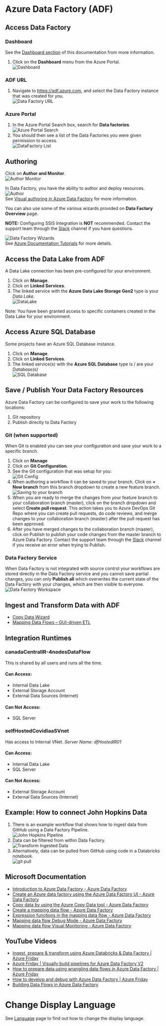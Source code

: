 # Azure Data Factory (ADF)

## Access Data Factory
### Dashboard

See the [Dashboard section](Dashboards.md) of this documentation from more information. 

1. Click on the **Dashboard** menu from the Azure Portal.  
![Dashboard](images/DataFactoryDashboard.png)  

### ADF URL

1. Navigate to https://adf.azure.com, and select the Data Factory instance that was created for you.  
![Data Factory URL](images/DataFactorySelect.png) 

### Azure Portal
1. In the Azure Portal Search box, search for **Data factories**.  
![Azure Portal Search](images/DataFactoryPortalSearch.png)  
2. You should then see a list of the Data Factories you were given permission to access.  
![DataFactory List](images/DataFactoryPortalList.png)    

## Authoring
Click on **Author and Monitor**.  
![Author Monitor](images/DataFactoryAuthorMonitor.png)  

In Data Factory, you have the ability to author and deploy resources.     
![Author](images/DataFactoryAuthor.png)  
See [Visual authoring in Azure Data Factory](https://docs.microsoft.com/en-us/azure/data-factory/author-visually) for more information.  

You can also use some of the various wizards provided on **Data Factory Overview** page.

**NOTE:** Configuring SSIS Integration is **NOT** recommended. Contact the support team through the [Slack](https://cae-eac.slack.com) channel if you have questions.

![Data Factory Wizards](images/DataFactoryWizards.png)  
See [Azure Documentation Tutorials](https://docs.microsoft.com/en-us/azure/data-factory/introduction) for more details.  

## Access the Data Lake from ADF
A Data Lake connection has been pre-configured for your environment.   
1. Click on **Manage**.  
2. Click on **Linked Services**.  
3. The linked service with the **Azure Data Lake Storage Gen2** type is your _Data Lake_.  
![DataLake](images/DataFactoryDataLake.png)  

Note: You have been granted access to specific containers created in the Data Lake for your environment.

## Access Azure SQL Database
Some projects have an Azure SQL Database instance.  
1. Click on **Manage**.  
2. Click on **Linked Services**.  
3. The linked service(s) with the **Azure SQL Database** type is / are your _Database(s)_  
![SQL Database](images/DataFactorySQLDatabase2.png)

## Save / Publish Your Data Factory Resources
Azure Data Factory can be configured to save your work to the following locations:  
1. Git repository 
2. Publish directly to Data Factory

### Git (when supported)
When Git is enabled you can see your configuration and save your work to a specific branch.  
1. Click on **Manage**  
2. Click on **Git Configuration**.  
3. See the Git configuration that was setup for you:   
![Git Config](images/DataFactoryAzureGit.png)  
4. When authoring a workflow it can be saved to your branch. Click on **+ New branch** from this branch dropdown to create a new feature branch.   
![Saving to your branch](images/DataFactorySaveBranch.png)  
5. When you are ready to merge the changes from your feature branch to your collaboration branch (master), click on the branch dropdown and select **Create pull request**. This action takes you to Azure DevOps Git Repo where you can create pull requests, do code reviews, and merge changes to your collaboration branch (master) after the pull request has been approved.  
6. After you have merged changes to the collaboration branch (master), click on Publish to publish your code changes from the master branch to Azure Data Factory. Contact the support team through the [Slack](https://cae-eac.slack.com) channel if you receive an error when trying to Publish.  
### Data Factory Service
When Data Factory is not integrated with source control your workflows are stored directly in the Data Factory service and you cannot save partial changes, you can only **Publish all** which overwrites the current state of the Data Factory with your changes, which are then visible to everyone.    
![Data Factory Workspace](images/DataFactorySaveNoGit.png)

## Ingest and Transform Data with ADF 
- [Copy Data Wizard](https://docs.microsoft.com/en-us/azure/data-factory/quickstart-create-data-factory-copy-data-tool#start-the-copy-data-tool) 
- [Mapping Data Flows – GUI-driven ETL](https://docs.microsoft.com/en-us/azure/data-factory/tutorial-data-flow#create-a-pipeline-with-a-data-flow-activity )

## Integration Runtimes
### canadaCentralIR-4nodesDataFlow 
This is shared by all users and runs all the time.
#### Can Access:
* Internal Data Lake 
* External Storage Account
* External Data Sources (Internet)
#### Can Not Access:
* SQL Server
### selfHostedCovidIaaSVnet 
Has access to Internal VNet. 
*Server Name:* _dfHostedIR01_
#### Can Access:
* Internal Data Lake
* SQL Server
#### Can Not Access:
* External Storage Account
* External Data Sources (Internet)

## Example: How to connect John Hopkins Data
1. There is an example workflow that shows how to ingest data from GitHub using a Data Factory Pipeline.  
![John Hopkins Pipeline](images/DataFactoryJohnhopkinspipeline.png)  
2. Data can be filtered from within Data Factory.  
![Transform Ingested Data](images/transformData.png)
3. Alternatively, data can be pulled from GitHub using code in a Databricks notebook.  
![git pull](images/DataFactoryGitPull.png)

## Microsoft Documentation
- [Introduction to Azure Data Factory - Azure Data Factory](https://docs.microsoft.com/en-us/azure/data-factory/introduction)  
- [Create an Azure data factory using the Azure Data Factory UI - Azure Data Factory ](https://docs.microsoft.com/en-us/azure/data-factory/quickstart-create-data-factory-portal)  
- [Copy data by using the Azure Copy Data tool - Azure Data Factory](https://docs.microsoft.com/en-us/azure/data-factory/quickstart-create-data-factory-copy-data-tool)  
- [Create a mapping data flow - Azure Data Factory](https://docs.microsoft.com/en-us/azure/data-factory/data-flow-create)  
- [Expression functions in the mapping data flow - Azure Data Factory](https://docs.microsoft.com/en-us/azure/data-factory/data-flow-expression-functions)  
- [Mapping data flow Debug Mode - Azure Data Factory](https://docs.microsoft.com/en-us/azure/data-factory/concepts-data-flow-debug-mode)  
- [Mapping data flow Visual Monitoring - Azure Data Factory](https://docs.microsoft.com/en-us/azure/data-factory/concepts-data-flow-monitoring)  

## YouTube Videos
- [Ingest, prepare & transform using Azure Databricks & Data Factory | Azure Friday](https://www.youtube.com/watch?v=CZQOxPY7UuA)  
- [Azure Friday | Visually build pipelines for Azure Data Factory V2](https://www.youtube.com/watch?v=uS8xyqHql5I&t=4s)  
- [How to prepare data using wrangling data flows in Azure Data Factory | Azure Friday](https://www.youtube.com/watch?v=LKenBZYZaLA)  
- [How to develop and debug with Azure Data Factory | Azure Friday](https://www.youtube.com/watch?v=9tg5Rsoi5ic)  
- [Building Data Flows in Azure Data Factory](https://www.youtube.com/watch?v=kcsRrWT0hjU)  

# Change Display Language

See [Language](Language.md) page to find out how to change the display language.

  
